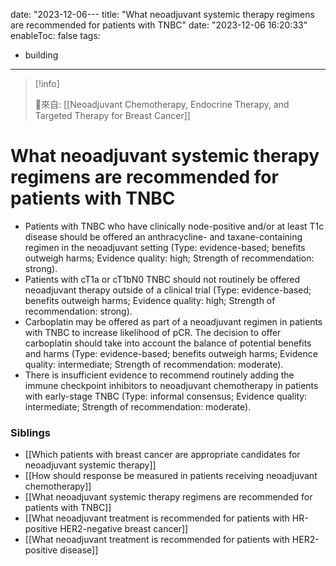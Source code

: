 date: "2023-12-06---
title: "What neoadjuvant systemic therapy regimens are recommended for patients with TNBC"
date: "2023-12-06 16:20:33"
enableToc: false
tags:
  - building
---
> [!info]
>
> 🌱來自: [[Neoadjuvant Chemotherapy, Endocrine Therapy, and Targeted Therapy for Breast Cancer]]
# What neoadjuvant systemic therapy regimens are recommended for patients with TNBC
- Patients with TNBC who have clinically node-positive and/or at least T1c disease should be offered an anthracycline- and taxane-containing regimen in the neoadjuvant setting (Type: evidence-based; benefits outweigh harms; Evidence quality: high; Strength of recommendation: strong).
- Patients with cT1a or cT1bN0 TNBC should not routinely be offered neoadjuvant therapy outside of a clinical trial (Type: evidence-based; benefits outweigh harms; Evidence quality: high; Strength of recommendation: strong).
- Carboplatin may be offered as part of a neoadjuvant regimen in patients with TNBC to increase likelihood of pCR. The decision to offer carboplatin should take into account the balance of potential benefits and harms (Type: evidence-based; benefits outweigh harms; Evidence quality: intermediate; Strength of recommendation: moderate).
- There is insufficient evidence to recommend routinely adding the immune checkpoint inhibitors to neoadjuvant chemotherapy in patients with early-stage TNBC (Type: informal consensus; Evidence quality: intermediate; Strength of recommendation: moderate).
### Siblings
- [[Which patients with breast cancer are appropriate candidates for neoadjuvant systemic therapy]]
- [[How should response be measured in patients receiving neoadjuvant chemotherapy]]
- [[What neoadjuvant systemic therapy regimens are recommended for patients with TNBC]]
- [[What neoadjuvant treatment is recommended for patients with HR-positive HER2-negative breast cancer]]
- [[What neoadjuvant treatment is recommended for patients with HER2-positive disease]]
